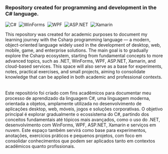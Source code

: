 ### Repository created for programming and development in the C# language.
![C#](https://img.shields.io/badge/%23-black?style=for-the-badge&logo=c&logoColor=25fafe)&nbsp;
![WinForms](https://img.shields.io/badge/winforms-black?style=for-the-badge&logo=winforms&logoColor=25fafe)&nbsp;
![WPF](https://img.shields.io/badge/wpf-black?style=for-the-badge&logo=wpf&logoColor=25fafe)&nbsp;
![ASP.NET](https://img.shields.io/badge/ASP.NET-black?style=for-the-badge&logo=asp.net&logoColor=25fafe)&nbsp;
![Xamarin](https://img.shields.io/badge/Xamarin-black?style=for-the-badge&logo=xamarin&logoColor=25fafe)&nbsp;

This repository was created for academic purposes to document my learning journey with the Csharp programming language — a modern, object-oriented language widely used in the development of desktop, web, mobile, game, and enterprise solutions.
The main goal is to gradually explore the Csharp ecosystem, starting from fundamental concepts to more advanced topics, such as .NET, WinForms, WPF, ASP.NET, Xamarin, and cloud-based services.
This space will also serve as a base for experiments, notes, practical exercises, and small projects, aiming to consolidate knowledge that can be applied in both academic and professional contexts.
<br>
<br>
<br/>
Este repositório foi criado com fins acadêmicos para documentar meu processo de aprendizado da linguagem C#, uma linguagem moderna, orientada a objetos, amplamente utilizada no desenvolvimento de aplicações desktop, web, móveis, jogos e soluções corporativas.
O objetivo principal é explorar gradualmente o ecossistema do C#, partindo dos conceitos fundamentais até tópicos mais avançados, como o uso do .NET, desenvolvimento com WinForms, WPF, ASP.NET, Xamarin e serviços em nuvem.
Este espaço também servirá como base para experimentos, anotações, exercícios práticos e pequenos projetos, com foco em consolidar conhecimentos que podem ser aplicados tanto em contextos acadêmicos quanto profissionais.








